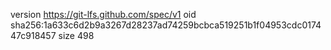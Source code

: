 version https://git-lfs.github.com/spec/v1
oid sha256:1a633c6d2b9a3267d28237ad74259bcbca519251b1f04953cdc017447c918457
size 498

